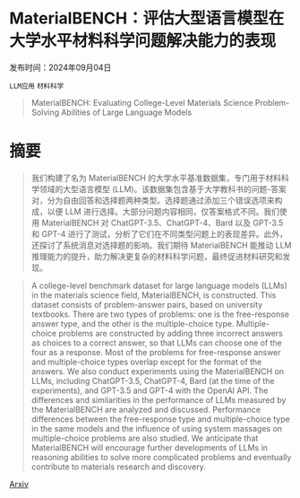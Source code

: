 # MaterialBENCH：评估大型语言模型在大学水平材料科学问题解决能力的表现

发布时间：2024年09月04日

`LLM应用` `材料科学`

> MaterialBENCH: Evaluating College-Level Materials Science Problem-Solving Abilities of Large Language Models

# 摘要

> 我们构建了名为 MaterialBENCH 的大学水平基准数据集，专门用于材料科学领域的大型语言模型 (LLM)。该数据集包含基于大学教科书的问题-答案对，分为自由回答和选择题两种类型。选择题通过添加三个错误选项来构成，以便 LLM 进行选择。大部分问题内容相同，仅答案格式不同。我们使用 MaterialBENCH 对 ChatGPT-3.5、ChatGPT-4、Bard 以及 GPT-3.5 和 GPT-4 进行了测试，分析了它们在不同类型问题上的表现差异。此外，还探讨了系统消息对选择题的影响。我们期待 MaterialBENCH 能推动 LLM 推理能力的提升，助力解决更复杂的材料科学问题，最终促进材料研究和发现。

> A college-level benchmark dataset for large language models (LLMs) in the materials science field, MaterialBENCH, is constructed. This dataset consists of problem-answer pairs, based on university textbooks. There are two types of problems: one is the free-response answer type, and the other is the multiple-choice type. Multiple-choice problems are constructed by adding three incorrect answers as choices to a correct answer, so that LLMs can choose one of the four as a response. Most of the problems for free-response answer and multiple-choice types overlap except for the format of the answers. We also conduct experiments using the MaterialBENCH on LLMs, including ChatGPT-3.5, ChatGPT-4, Bard (at the time of the experiments), and GPT-3.5 and GPT-4 with the OpenAI API. The differences and similarities in the performance of LLMs measured by the MaterialBENCH are analyzed and discussed. Performance differences between the free-response type and multiple-choice type in the same models and the influence of using system massages on multiple-choice problems are also studied. We anticipate that MaterialBENCH will encourage further developments of LLMs in reasoning abilities to solve more complicated problems and eventually contribute to materials research and discovery.

[Arxiv](https://arxiv.org/abs/2409.03161)